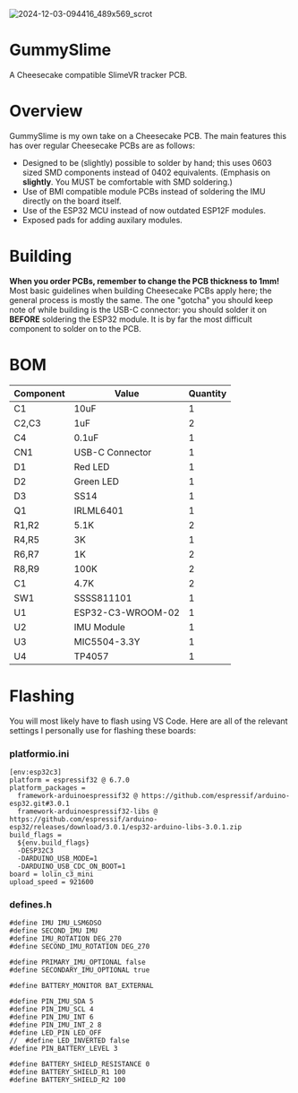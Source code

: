 ![2024-12-03-094416_489x569_scrot](https://github.com/user-attachments/assets/48a8947c-b056-46b4-a418-cf56c6a6d63b)

# GummySlime
A Cheesecake compatible SlimeVR tracker PCB.

# Overview
GummySlime is my own take on a Cheesecake PCB. The main features this has over regular Cheesecake PCBs are as follows:
- Designed to be (slightly) possible to solder by hand; this uses 0603 sized SMD components instead of 0402 equivalents. (Emphasis on **slightly**. You MUST be comfortable with SMD soldering.)
- Use of BMI compatible module PCBs instead of soldering the IMU directly on the board itself.
- Use of the ESP32 MCU instead of now outdated ESP12F modules.
- Exposed pads for adding auxilary modules.

# Building
**When you order PCBs, remember to change the PCB thickness to 1mm!**  
Most basic guidelines when building Cheesecake PCBs apply here; the general process is mostly the same. The one "gotcha" you should keep note of while
building is the USB-C connector: you should solder it on **BEFORE** soldering the ESP32 module. It is by far the most difficult component to solder on
to the PCB.

# BOM
| Component | Value  | Quantity |
| --------- | ------ | -------- |
| C1 | 10uF | 1 |
| C2,C3 | 1uF | 2 |
| C4 | 0.1uF | 1 |
| CN1 | USB-C Connector | 1 |
| D1 | Red LED | 1 |
| D2 | Green LED | 1 |
| D3 | SS14 | 1 |
| Q1 | IRLML6401 | 1 |
| R1,R2 | 5.1K | 2 |
| R4,R5 | 3K | 1 |
| R6,R7 | 1K | 2 |
| R8,R9 | 100K | 2 |
| C1 | 4.7K | 2 |
| SW1 | SSSS811101 | 1 |
| U1 | ESP32-C3-WROOM-02 | 1 |
| U2 | IMU Module | 1 |
| U3 | MIC5504-3.3Y | 1 |
| U4 | TP4057 | 1 |

# Flashing
You will most likely have to flash using VS Code. Here are all of the relevant settings I personally use for flashing these boards:

### platformio.ini
```
[env:esp32c3]
platform = espressif32 @ 6.7.0
platform_packages =
  framework-arduinoespressif32 @ https://github.com/espressif/arduino-esp32.git#3.0.1
  framework-arduinoespressif32-libs @ https://github.com/espressif/arduino-esp32/releases/download/3.0.1/esp32-arduino-libs-3.0.1.zip
build_flags =
  ${env.build_flags}
  -DESP32C3
  -DARDUINO_USB_MODE=1
  -DARDUINO_USB_CDC_ON_BOOT=1
board = lolin_c3_mini
upload_speed = 921600
```

### defines.h
```
#define IMU IMU_LSM6DSO
#define SECOND_IMU IMU
#define IMU_ROTATION DEG_270
#define SECOND_IMU_ROTATION DEG_270

#define PRIMARY_IMU_OPTIONAL false
#define SECONDARY_IMU_OPTIONAL true

#define BATTERY_MONITOR BAT_EXTERNAL

#define PIN_IMU_SDA 5
#define PIN_IMU_SCL 4
#define PIN_IMU_INT 6
#define PIN_IMU_INT_2 8
#define LED_PIN LED_OFF
//  #define LED_INVERTED false
#define PIN_BATTERY_LEVEL 3

#define BATTERY_SHIELD_RESISTANCE 0
#define BATTERY_SHIELD_R1 100
#define BATTERY_SHIELD_R2 100
```
